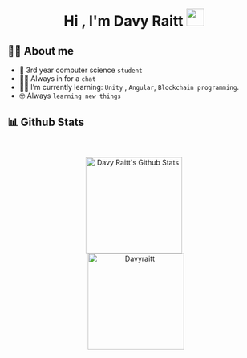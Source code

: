 <h1 align="center">Hi , I'm Davy Raitt <img src="https://media.giphy.com/media/hvRJCLFzcasrR4ia7z/giphy.gif" width="35"></h1>

## :sassy_man:  About me
- :school: 3rd year computer science `student`
- :technologist: Always in for a `chat`
- :student: I’m currently learning: `Unity` , `Angular`, `Blockchain programming`.
- :nerd_face: Always `learning new things`

## 📊 Github Stats

  <br/>
  <p align="center">
    <a href="https://github.com/anuraghazra/github-readme-stats"><img alt="Davy Raitt's Github Stats" src="https://github-readme-stats.vercel.app/api?username=Davyraitt&show_icons=true&count_private=true&theme=algolia" height="192px"/></a>
<br/>
  &nbsp;
	  <img src="https://github-readme-stats.vercel.app/api/top-langs?username=Davyraitt&langs_count=10&show_icons=true&locale=en&layout=compact&theme=algolia" alt="Davyraitt" height="192px"/>
  <br/>
  </p>
